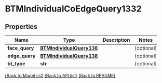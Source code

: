 # BTMIndividualCoEdgeQuery1332

## Properties
Name | Type | Description | Notes
------------ | ------------- | ------------- | -------------
**face_query** | [**BTMIndividualQuery138**](BTMIndividualQuery138.md) |  | [optional] 
**edge_query** | [**BTMIndividualQuery138**](BTMIndividualQuery138.md) |  | [optional] 
**bt_type** | **str** |  | [optional] 

[[Back to Model list]](../README.md#documentation-for-models) [[Back to API list]](../README.md#documentation-for-api-endpoints) [[Back to README]](../README.md)


